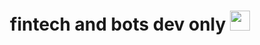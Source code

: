 <h1 align="center">fintech and bots dev only</a> 
<img src="https://github.com/blackcater/blackcater/raw/main/images/Hi.gif" height="32"/></h1>
